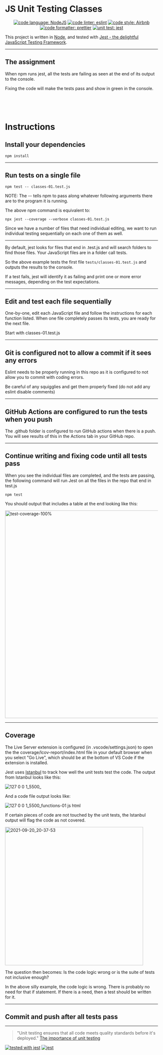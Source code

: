 # JS Unit Testing Classes

<p align="center">
  
<a href="#node-badge">
  <img alt="code language: NodeJS" src="https://img.shields.io/badge/language%3A-NodeJS-brightgreen"></a>
  
<a href="#eslint-badge">
  <img alt="code linter: eslint" src="https://img.shields.io/badge/linter%3A-ESLint-blue"></a>
  
<a href="#airbnb-badge">
  <img alt="code style: Airbnb" src="https://img.shields.io/badge/style%3A-Airbnb-red"></a>
  
<a href="#prettier-badge">
  <img alt="code formatter: prettier" src="https://img.shields.io/badge/formatter%3A-Prettier-pink"></a>
  
<a href="#jest-badge">
  <img alt="unit test: jest" src="https://img.shields.io/badge/unit%20test%3A-Jest-brown"></a>
 
 

</p>

This project is written in [Node](https://nodejs.org/en/), and tested with [Jest - the delightful JavaScript Testing Framework](https://jestjs.io/).

---

## The assignment

When npm runs jest, all the tests are failing as seen at the end of its output to the console.

Fixing the code will make the tests pass and show in green in the console.

<div style="padding-top: 3rem;"></div>

# Instructions

## Install your dependencies

`npm install`

---

## Run tests on a single file

`npm test -- classes-01.test.js`

NOTE: The -- tells npm to pass along whatever following arguments there are to the program it is running.

The above npm command is equivalent to:

`npx jest --coverage --verbose classes-01.test.js `

Since we have a number of files that need individual editing, we want to run individual testing sequentially on each one of them as well.

---

By default, jest looks for files that end in .test.js and will search folders to find those files. Your JavaScript files are in a folder call tests.

So the above example tests the first file `tests/classes-01.test.js` and outputs the results to the console.

If a test fails, jest will identify it as failing and print one or more error messages, depending on the test expectations.

---

## Edit and test each file sequentially

One-by-one, edit each JavaScript file and follow the instructions for each function listed. When one file completely passes its tests, you are ready for the next file.

Start with classes-01.test.js

---

## Git is configured not to allow a commit if it sees any errors

Eslint needs to be properly running in this repo as it is configured to not allow you to commit with coding errors.

Be careful of any squigglies and get them properly fixed (do not add any eslint disable comments)

---

## GitHub Actions are configured to run the tests when you push

The .github folder is configured to run GitHub actions when there is a push. You will see results of this in the Actions tab in your GitHub repo.

---

## Continue writing and fixing code until all tests pass

When you see the individual files are completed, and the tests are passing, the following command will run Jest on all the files in the repo that end in test.js

`npm test`

You should output that includes a table at the end looking like this:

<img width="683" alt="test-coverage-100%" src="https://user-images.githubusercontent.com/13385801/134093507-474fffdf-d6ea-4d13-aaa6-f4a8d5efa534.png">

---

## Coverage

The Live Server extension is configured (in .vscode/settings.json) to open the the coverage/lcov-report/index.html file in your default browser when you select "Go Live", which should be at the bottom of VS Code if the extension is installed.

Jest uses [Istanbul](https://istanbul.js.org/) to track how well the unit tests test the code. The output from Istanbul looks like this:

![127 0 0 1_5500_](https://user-images.githubusercontent.com/13385801/134093898-82d5d96b-5416-4225-be7c-7c0fca5c8f9d.png)

And a code file output looks like:

![127 0 0 1_5500_functions-01 js html](https://user-images.githubusercontent.com/13385801/134094889-628d1f0e-8229-4455-9ae6-315a12f2a85e.png)

If certain pieces of code are not touched by the unit tests, the Istanbul output will flag the code as not covered.

<img width="455" alt="2021-09-20_20-37-53" src="https://user-images.githubusercontent.com/13385801/134095415-2fea0797-6388-412c-94b6-fafdbc335135.png">

The question then becomes: Is the code logic wrong or is the suite of tests not inclusive enough?

In the above silly example, the code logic is wrong. There is probably no need for that if statement. If there is a need, then a test should be written for it.

---

## Commit and push after all tests pass

---


> "Unit testing ensures that all code meets quality standards before it's deployed."
> [The importance of unit testing](https://fortegrp.com/the-importance-of-unit-testing/)

[![tested with jest](https://img.shields.io/badge/tested_with-jest-99424f.svg)](https://github.com/facebook/jest)
[![jest](https://jestjs.io/img/jest-badge.svg)](https://github.com/facebook/jest)
